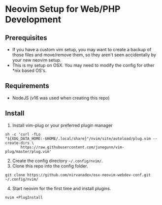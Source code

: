 # Neovim Setup for Web/PHP Development

## Prerequisites
- If you have a custom vim setup, you may want to create a backup of those files and move/remove them, so they aren't seen accidentally by your new neovim setup.
- This is my setup on OSX. You may need to modify the config for other *nix based OS's.

## Requirements
- NodeJS (v16 was used when creating this repo)

## Install
1. Install vim-plug or your preferred plugin manager
```
sh -c 'curl -fLo "${XDG_DATA_HOME:-$HOME/.local/share}"/nvim/site/autoload/plug.vim --create-dirs \
       https://raw.githubusercontent.com/junegunn/vim-plug/master/plug.vim'
```
2. Create the config directory `~/.config/nvim/`.
3. Clone this repo into the config folder.
```
git clone https://github.com/nirvanadev/osx-neovim-webdev-conf.git ~/.config/nvim/
```
4. Start neovim for the first time and install plugins.
```
nvim +PlugInstall
```
